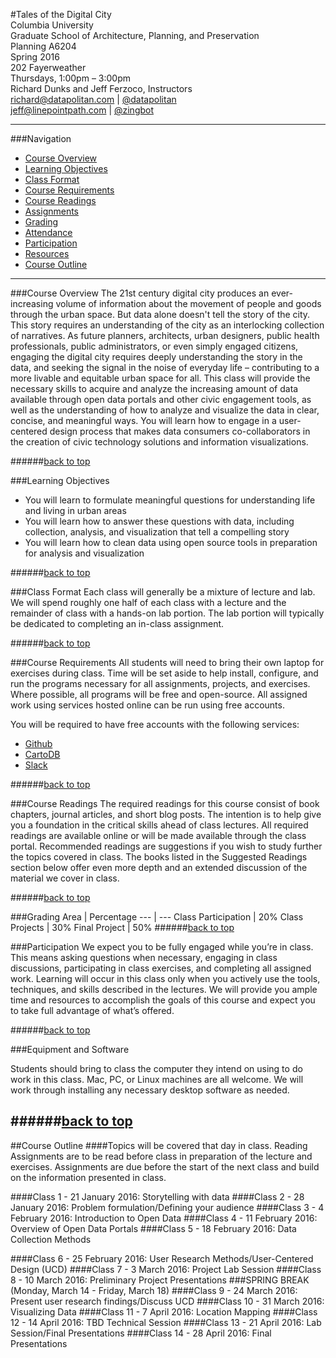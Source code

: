 #Tales<a id='top'></a> of the Digital City  
Columbia University    
Graduate School of Architecture, Planning, and Preservation  
Planning A6204    
Spring 2016   
202 Fayerweather    
Thursdays, 1:00pm – 3:00pm  
Richard Dunks and Jeff Ferzoco, Instructors  
[richard@datapolitan.com](mailto:richard@datapolitan.com) | [@datapolitan](https://twitter.com/Datapolitan)  
[jeff@linepointpath.com](mailto:jeff@linepointpath.com) | [@zingbot](https://twitter.com/zingbot)

---
###Navigation
+ [Course Overview](#course-overview)
+ [Learning Objectives](#learning-objectives)
+ [Class Format](#class-format)
+ [Course Requirements](#course-requirements)
+ [Course Readings](#course-readings)
+ [Assignments](#assignments)
+ [Grading](#grading)
+ [Attendance](#attendance)
+ [Participation](#participation)
+ [Resources](#resources)
+ [Course Outline](#course-outline)

---
<a id='course-overview'></a>
###Course Overview
The 21st century digital city produces an ever-increasing volume of information about the movement of people and goods through the urban space. But data alone doesn't tell the story of the city. This story requires an understanding of the city as an interlocking collection of narratives. As future planners, architects, urban designers, public health professionals, public administrators, or even simply engaged citizens, engaging the digital city requires deeply understanding the story in the data, and seeking the signal in the noise of everyday life – contributing to a more livable and equitable urban space for all. 
This class will provide the necessary skills to acquire and analyze the increasing amount of data available through open data portals and other civic engagement tools, as well as the understanding of how to analyze and visualize the data in clear, concise, and meaningful ways. You will learn how to engage in a user-centered design process that makes data consumers co-collaborators in the creation of civic technology solutions and information visualizations.

######[back to top](#top)

<a id='learning-objectives'></a>
###Learning Objectives
+ You will learn to formulate meaningful questions for understanding life and living in urban areas
+ You will learn how to answer these questions with data, including collection, analysis, and visualization that tell a compelling story
+ You will learn how to clean data using open source tools in preparation for analysis and visualization

######[back to top](#top)

<a id='class-format'></a>
###Class Format
Each class will generally be a mixture of lecture and lab. We will spend roughly one half of each class with a lecture and the remainder of class with a hands-on lab portion. The lab portion will typically be dedicated to completing an in-class assignment.

######[back to top](#top)

<a id='course-requirements'></a>
###Course Requirements
All students will need to bring their own laptop for exercises during class. Time will be set aside to help install, configure, and run the programs necessary for all assignments, projects, and exercises. Where possible, all programs will be free and open-source. All assigned work using services hosted online can be run using free accounts.

You will be required to have free accounts with the following services:

+ [Github](https://github.com/)
+ [CartoDB](http://cartodb.com/)
+ [Slack](https://digitalcitytales.slack.com) 

######[back to top](#top)

<a id='course-readings'></a>
###Course Readings 
The required readings for this course consist of book chapters, journal articles, and short blog posts. The intention is to help give you a foundation in the critical skills ahead of class lectures. All required readings are available online or will be made available through the class portal. Recommended readings are suggestions if you wish to study further the topics covered in class. The books listed in the Suggested Readings section below offer even more depth and an extended discussion of the material we cover in class.

######[back to top](#top)

<a id='grading'></a>
###Grading
Area | Percentage
--- | ---
Class Participation | 20%
Class Projects | 30%
Final Project | 50%
######[back to top](#top)

<a id='participation'></a>
###Participation 
We expect you to be fully engaged while you’re in class. This means asking questions when necessary, engaging in class discussions, participating in class exercises, and completing all assigned work. Learning will occur in this class only when you actively use the tools, techniques, and skills described in the lectures. We will provide you ample time and resources to accomplish the goals of this course and expect you to take full advantage of what’s offered.

######[back to top](#top)

###Equipment and Software

Students should bring to class the computer they intend on using to do work in this class. Mac, PC, or Linux machines are all welcome. We will work through installing any necessary desktop software as needed.

######[back to top](#top)
---
<a id='course-outline'></a>
##Course Outline
####Topics will be covered that day in class. Reading Assignments are to be read before class in preparation of the lecture and exercises. Assignments are due before the start of the next class and build on the information presented in class.

####Class 1 - 21 January 2016: Storytelling with data
####Class 2 - 28 January 2016: Problem formulation/Defining your audience
####Class 3 - 4 February 2016: Introduction to Open Data
####Class 4 - 11 February 2016: Overview of Open Data Portals
####Class 5 - 18 February 2016: Data Collection Methods
<!--#####Topics
+ Principles of data collection
+ Methods of data collection

#####Assigned Readings


-->
####Class 6 - 25 February 2016: User Research Methods/User-Centered Design (UCD)
####Class 7 - 3 March 2016: Project Lab Session
####Class 8 - 10 March 2016: Preliminary Project Presentations
###SPRING BREAK (Monday, March 14 - Friday, March 18)
####Class 9 - 24 March 2016: Present user research findings/Discuss UCD
####Class 10 - 31 March 2016: Visualizing Data
####Class 11 - 7 April 2016: Location Mapping
####Class 12 - 14 April 2016: TBD Technical Session
####Class 13 - 21 April 2016: Lab Session/Final Presentations
####Class 14 - 28 April 2016: Final Presentations

